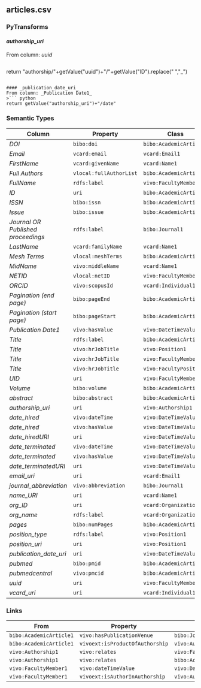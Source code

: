 ## articles.csv

### PyTransforms
#### _authorship_uri_
From column: _uuid_
>``` python
return "authorship/"+getValue("uuid")+"/"+getValue("ID").replace(" ","_")
```

#### _publication_date_uri_
From column: _Publication Date1_
>``` python
return getValue("authorship_uri")+"/date"
```


### Semantic Types
| Column | Property | Class |
|  ----- | -------- | ----- |
| _DOI_ | `bibo:doi` | `bibo:AcademicArticle1`|
| _Email_ | `vcard:email` | `vcard:Email1`|
| _FirstName_ | `vcard:givenName` | `vcard:Name1`|
| _Full Authors_ | `vlocal:fullAuthorList` | `bibo:AcademicArticle1`|
| _FullName_ | `rdfs:label` | `vivo:FacultyMember1`|
| _ID_ | `uri` | `bibo:AcademicArticle1`|
| _ISSN_ | `bibo:issn` | `bibo:AcademicArticle1`|
| _Issue_ | `bibo:issue` | `bibo:AcademicArticle1`|
| _Journal OR Published proceedings_ | `rdfs:label` | `bibo:Journal1`|
| _LastName_ | `vcard:familyName` | `vcard:Name1`|
| _Mesh Terms_ | `vlocal:meshTerms` | `bibo:AcademicArticle1`|
| _MidName_ | `vivo:middleName` | `vcard:Name1`|
| _NETID_ | `vlocal:netID` | `vivo:FacultyMember1`|
| _ORCID_ | `vivo:scopusId` | `vcard:Individual1`|
| _Pagination (end page)_ | `bibo:pageEnd` | `bibo:AcademicArticle1`|
| _Pagination (start page)_ | `bibo:pageStart` | `bibo:AcademicArticle1`|
| _Publication Date1_ | `vivo:hasValue` | `vivo:DateTimeValue1`|
| _Title_ | `rdfs:label` | `bibo:AcademicArticle1`|
| _Title_ | `vivo:hrJobTitle` | `vivo:Position1`|
| _Title_ | `vivo:hrJobTitle` | `vivo:FacultyMember1`|
| _Title_ | `vivo:hrJobTitle` | `vivo:FacultyPosition1`|
| _UID_ | `uri` | `vivo:FacultyMember1`|
| _Volume_ | `bibo:volume` | `bibo:AcademicArticle1`|
| _abstract_ | `bibo:abstract` | `bibo:AcademicArticle1`|
| _authorship_uri_ | `uri` | `vivo:Authorship1`|
| _date_hired_ | `vivo:dateTime` | `vivo:DateTimeValue2`|
| _date_hired_ | `vivo:hasValue` | `vivo:DateTimeValue2`|
| _date_hiredURI_ | `uri` | `vivo:DateTimeValue2`|
| _date_terminated_ | `vivo:dateTime` | `vivo:DateTimeValue1`|
| _date_terminated_ | `vivo:hasValue` | `vivo:DateTimeValue1`|
| _date_terminatedURI_ | `uri` | `vivo:DateTimeValue1`|
| _email_uri_ | `uri` | `vcard:Email1`|
| _journal_abbreviation_ | `vivo:abbreviation` | `bibo:Journal1`|
| _name_URI_ | `uri` | `vcard:Name1`|
| _org_ID_ | `uri` | `vcard:Organization1`|
| _org_name_ | `rdfs:label` | `vcard:Organization1`|
| _pages_ | `bibo:numPages` | `bibo:AcademicArticle1`|
| _position_type_ | `rdfs:label` | `vivo:Position1`|
| _position_uri_ | `uri` | `vivo:Position1`|
| _publication_date_uri_ | `uri` | `vivo:DateTimeValue1`|
| _pubmed_ | `bibo:pmid` | `bibo:AcademicArticle1`|
| _pubmedcentral_ | `vivo:pmcid` | `bibo:AcademicArticle1`|
| _uuid_ | `uri` | `vivo:FacultyMember1`|
| _vcard_uri_ | `uri` | `vcard:Individual1`|


### Links
| From | Property | To |
|  --- | -------- | ---|
| `bibo:AcademicArticle1` | `vivo:hasPublicationVenue` | `bibo:Journal1`|
| `bibo:AcademicArticle1` | `vivoext:isProductOfAuthorship` | `vivo:Authorship1`|
| `vivo:Authorship1` | `vivo:relates` | `vivo:FacultyMember1`|
| `vivo:Authorship1` | `vivo:relates` | `bibo:AcademicArticle1`|
| `vivo:FacultyMember1` | `vivo:dateTimeValue` | `vivo:DateTimeValue1`|
| `vivo:FacultyMember1` | `vivoext:isAuthorInAuthorship` | `vivo:Authorship1`|
